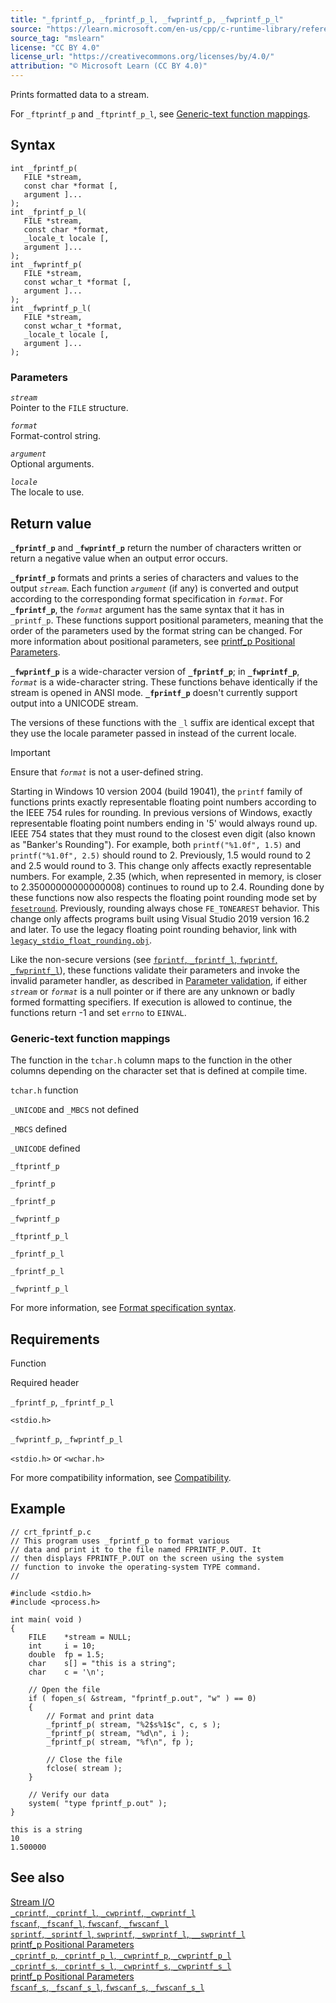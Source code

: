 ```yaml
---
title: "_fprintf_p, _fprintf_p_l, _fwprintf_p, _fwprintf_p_l"
source: "https://learn.microsoft.com/en-us/cpp/c-runtime-library/reference/fprintf-p-fprintf-p-l-fwprintf-p-fwprintf-p-l?view=msvc-170"
source_tag: "mslearn"
license: "CC BY 4.0"
license_url: "https://creativecommons.org/licenses/by/4.0/"
attribution: "© Microsoft Learn (CC BY 4.0)"
---
```

Prints formatted data to a stream.

For `_ftprintf_p` and `_ftprintf_p_l`, see [Generic-text function mappings](#generic-text-function-mappings).

## Syntax

```
int _fprintf_p(
   FILE *stream,
   const char *format [,
   argument ]...
);
int _fprintf_p_l(
   FILE *stream,
   const char *format,
   _locale_t locale [,
   argument ]...
);
int _fwprintf_p(
   FILE *stream,
   const wchar_t *format [,
   argument ]...
);
int _fwprintf_p_l(
   FILE *stream,
   const wchar_t *format,
   _locale_t locale [,
   argument ]...
);
```

### Parameters

_`stream`_  
Pointer to the `FILE` structure.

_`format`_  
Format-control string.

_`argument`_  
Optional arguments.

_`locale`_  
The locale to use.

## Return value

**`_fprintf_p`** and **`_fwprintf_p`** return the number of characters written or return a negative value when an output error occurs.

**`_fprintf_p`** formats and prints a series of characters and values to the output _`stream`_. Each function _`argument`_ (if any) is converted and output according to the corresponding format specification in _`format`_. For **`_fprintf_p`**, the _`format`_ argument has the same syntax that it has in `_printf_p`. These functions support positional parameters, meaning that the order of the parameters used by the format string can be changed. For more information about positional parameters, see [printf\_p Positional Parameters](https://learn.microsoft.com/en-us/cpp/c-runtime-library/printf-p-positional-parameters?view=msvc-170).

**`_fwprintf_p`** is a wide-character version of **`_fprintf_p`**; in **`_fwprintf_p`**, _`format`_ is a wide-character string. These functions behave identically if the stream is opened in ANSI mode. **`_fprintf_p`** doesn't currently support output into a UNICODE stream.

The versions of these functions with the `_l` suffix are identical except that they use the locale parameter passed in instead of the current locale.

Important

Ensure that _`format`_ is not a user-defined string.

Starting in Windows 10 version 2004 (build 19041), the `printf` family of functions prints exactly representable floating point numbers according to the IEEE 754 rules for rounding. In previous versions of Windows, exactly representable floating point numbers ending in '5' would always round up. IEEE 754 states that they must round to the closest even digit (also known as "Banker's Rounding"). For example, both `printf("%1.0f", 1.5)` and `printf("%1.0f", 2.5)` should round to 2. Previously, 1.5 would round to 2 and 2.5 would round to 3. This change only affects exactly representable numbers. For example, 2.35 (which, when represented in memory, is closer to 2.35000000000000008) continues to round up to 2.4. Rounding done by these functions now also respects the floating point rounding mode set by [`fesetround`](https://learn.microsoft.com/en-us/cpp/c-runtime-library/reference/fegetround-fesetround2?view=msvc-170). Previously, rounding always chose `FE_TONEAREST` behavior. This change only affects programs built using Visual Studio 2019 version 16.2 and later. To use the legacy floating point rounding behavior, link with [`legacy_stdio_float_rounding.obj`](https://learn.microsoft.com/en-us/cpp/c-runtime-library/link-options?view=msvc-170).

Like the non-secure versions (see [`fprintf`, `_fprintf_l`, `fwprintf`, `_fwprintf_l`](https://learn.microsoft.com/en-us/cpp/c-runtime-library/reference/fprintf-fprintf-l-fwprintf-fwprintf-l?view=msvc-170)), these functions validate their parameters and invoke the invalid parameter handler, as described in [Parameter validation](https://learn.microsoft.com/en-us/cpp/c-runtime-library/parameter-validation?view=msvc-170), if either _`stream`_ or _`format`_ is a null pointer or if there are any unknown or badly formed formatting specifiers. If execution is allowed to continue, the functions return -1 and set `errno` to `EINVAL`.

### Generic-text function mappings

The function in the `tchar.h` column maps to the function in the other columns depending on the character set that is defined at compile time.

`tchar.h` function

`_UNICODE` and `_MBCS` not defined

`_MBCS` defined

`_UNICODE` defined

`_ftprintf_p`

`_fprintf_p`

`_fprintf_p`

`_fwprintf_p`

`_ftprintf_p_l`

`_fprintf_p_l`

`_fprintf_p_l`

`_fwprintf_p_l`

For more information, see [Format specification syntax](https://learn.microsoft.com/en-us/cpp/c-runtime-library/format-specification-syntax-printf-and-wprintf-functions?view=msvc-170).

## Requirements

Function

Required header

`_fprintf_p`, `_fprintf_p_l`

`<stdio.h>`

`_fwprintf_p`, `_fwprintf_p_l`

`<stdio.h>` or `<wchar.h>`

For more compatibility information, see [Compatibility](https://learn.microsoft.com/en-us/cpp/c-runtime-library/compatibility?view=msvc-170).

## Example

```
// crt_fprintf_p.c
// This program uses _fprintf_p to format various
// data and print it to the file named FPRINTF_P.OUT. It
// then displays FPRINTF_P.OUT on the screen using the system
// function to invoke the operating-system TYPE command.
//

#include <stdio.h>
#include <process.h>

int main( void )
{
    FILE    *stream = NULL;
    int     i = 10;
    double  fp = 1.5;
    char    s[] = "this is a string";
    char    c = '\n';

    // Open the file
    if ( fopen_s( &stream, "fprintf_p.out", "w" ) == 0)
    {
        // Format and print data
        _fprintf_p( stream, "%2$s%1$c", c, s );
        _fprintf_p( stream, "%d\n", i );
        _fprintf_p( stream, "%f\n", fp );

        // Close the file
        fclose( stream );
    }

    // Verify our data
    system( "type fprintf_p.out" );
}
```

```
this is a string
10
1.500000
```

## See also

[Stream I/O](https://learn.microsoft.com/en-us/cpp/c-runtime-library/stream-i-o?view=msvc-170)  
[`_cprintf`, `_cprintf_l`, `_cwprintf`, `_cwprintf_l`](https://learn.microsoft.com/en-us/cpp/c-runtime-library/reference/cprintf-cprintf-l-cwprintf-cwprintf-l?view=msvc-170)  
[`fscanf`, `_fscanf_l`, `fwscanf`, `_fwscanf_l`](https://learn.microsoft.com/en-us/cpp/c-runtime-library/reference/fscanf-fscanf-l-fwscanf-fwscanf-l?view=msvc-170)  
[`sprintf`, `_sprintf_l`, `swprintf`, `_swprintf_l`, `__swprintf_l`](https://learn.microsoft.com/en-us/cpp/c-runtime-library/reference/sprintf-sprintf-l-swprintf-swprintf-l-swprintf-l?view=msvc-170)  
[printf\_p Positional Parameters](https://learn.microsoft.com/en-us/cpp/c-runtime-library/printf-p-positional-parameters?view=msvc-170)  
[`_cprintf_p`, `_cprintf_p_l`, `_cwprintf_p`, `_cwprintf_p_l`](https://learn.microsoft.com/en-us/cpp/c-runtime-library/reference/cprintf-p-cprintf-p-l-cwprintf-p-cwprintf-p-l?view=msvc-170)  
[`_cprintf_s`, `_cprintf_s_l`, `_cwprintf_s`, `_cwprintf_s_l`](https://learn.microsoft.com/en-us/cpp/c-runtime-library/reference/cprintf-s-cprintf-s-l-cwprintf-s-cwprintf-s-l?view=msvc-170)  
[printf\_p Positional Parameters](https://learn.microsoft.com/en-us/cpp/c-runtime-library/printf-p-positional-parameters?view=msvc-170)  
[`fscanf_s`, `_fscanf_s_l`, `fwscanf_s`, `_fwscanf_s_l`](https://learn.microsoft.com/en-us/cpp/c-runtime-library/reference/fscanf-s-fscanf-s-l-fwscanf-s-fwscanf-s-l?view=msvc-170)